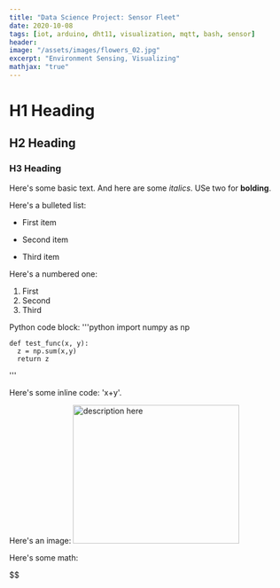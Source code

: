 ```yaml
---
title: "Data Science Project: Sensor Fleet"
date: 2020-10-08
tags: [iot, arduino, dht11, visualization, mqtt, bash, sensor]
header: 
image: "/assets/images/flowers_02.jpg"
excerpt: "Environment Sensing, Visualizing"
mathjax: "true"
---
```


# H1 Heading

## H2 Heading 

### H3 Heading

Here's some basic text. And here are some *italics*. USe two for **bolding**. 

Here's a bulleted list: 
* First item
+ Second item
- Third item

Here's a numbered one:
1. First
2. Second
3. Third

Python code block: 
'''python
    import numpy as np
    
    def test_func(x, y):
      z = np.sum(x,y)
      return z
'''

Here's some inline code: 'x+y'.

Here's an image:
<img src="{{ site.url }}{{ site.baseurl }}/assets/images/babybees_01.jpg" alt="description here" width="300" height="250">

Here's some math:

$$
